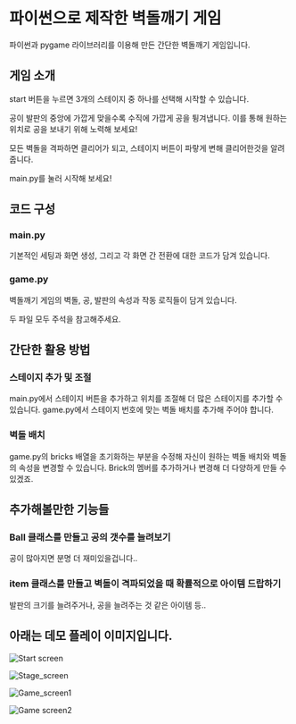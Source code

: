 # 파이썬으로 제작한 벽돌깨기 게임
파이썬과 pygame 라이브러리를 이용해 만든 간단한 벽돌깨기 게임입니다. 

## 게임 소개
start 버튼을 누르면 3개의 스테이지 중 하나를 선택해 시작할 수 있습니다.

공이 발판의 중앙에 가깝게 맞을수록 수직에 가깝게 공을 튕겨냅니다. 이를 통해 원하는 위치로 공을 보내기 위해 노력해 보세요!

모든 벽돌을 격파하면 클리어가 되고, 스테이지 버튼이 파랗게 변해 클리어한것을 알려줍니다.

main.py를 눌러 시작해 보세요!

## 코드 구성
### main.py
기본적인 세팅과 화면 생성, 그리고 각 화면 간 전환에 대한 코드가 담겨 있습니다.

### game.py
벽돌깨기 게임의 벽돌, 공, 발판의 속성과 작동 로직들이 담겨 있습니다.

두 파일 모두 주석을 참고해주세요.

## 간단한 활용 방법

### 스테이지 추가 및 조절
main.py에서 스테이지 버튼을 추가하고 위치를 조절해 더 많은 스테이지를 추가할 수 있습니다.
game.py에서 스테이지 번호에 맞는 벽돌 배치를 추가해 주어야 합니다.

### 벽돌 배치
game.py의 bricks 배열을 초기화하는 부분을 수정해 자신이 원하는 벽돌 배치와 벽돌의 속성을 변경할 수 있습니다.
Brick의 멤버를 추가하거나 변경해 더 다양하게 만들 수 있겠죠.

## 추가해볼만한 기능들

### Ball 클래스를 만들고 공의 갯수를 늘려보기
공이 많아지면 분명 더 재미있을겁니다..

### item 클래스를 만들고 벽돌이 격파되었을 때 확률적으로 아이템 드랍하기
발판의 크기를 늘려주거나, 공을 늘려주는 것 같은 아이템 등..

## 아래는 데모 플레이 이미지입니다.

![Start screen](demo1.jpeg)

![Stage_screen](demo2.jpeg)

![Game_screen1](demo3.jpeg)

![Game screen2](demo4.jpeg)
